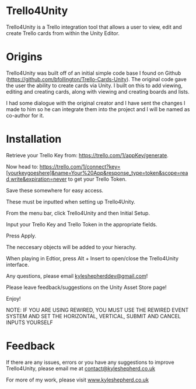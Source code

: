# Trello4Unity
Trello4Unity is a Trello integration tool that allows a user to view, edit and create Trello cards from within the Unity Editor. 

# Origins

Trello4Unity was built off of an initial simple code base I found on Github (https://github.com/bfollington/Trello-Cards-Unity). The original code gave the user the ability to create cards via Unity. I built on this to add viewing, editing and creating cards, along with viewing and creating boards and lists.

I had some dialogue with the original creator and I have sent the changes I made to him so he can integrate them into the project and I will be named as co-author for it.

# Installation

Retrieve your Trello Key from: https://trello.com/1/appKey/generate.

Now head to: https://trello.com/1/connect?key=[yourkeygoeshere]&name=Your%20App&response_type=token&scope=read,write&expiration=never to get your Trello Token.

Save these somewhere for easy access.

These must be inputted when setting up Trello4Unity.

From the menu bar, click Trello4Unity and then Initial Setup.

Input your Trello Key and Trello Token in the appropriate fields.

Press Apply.

The neccesary objects will be added to your hierachy. 

When playing in Edtior, press Alt + Insert to open/close the Trello4Unity interface.

Any questions, please email kyleshepherddev@gmail.com!

Please leave feedback/suggestions on the Unity Asset Store page!

Enjoy!

NOTE: IF YOU ARE USING REWIRED, YOU MUST USE THE REWIRED EVENT SYSTEM AND SET THE HORIZONTAL, VERTICAL, SUBMIT AND CANCEL INPUTS YOURSELF

# Feedback

If there are any issues, errors or you have any suggestions to improve Trello4Unity, please email me at contact@kyleshepherd.co.uk

For more of my work, please visit www.kyleshepherd.co.uk